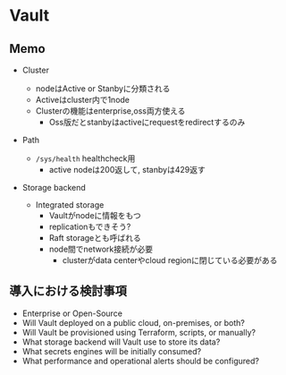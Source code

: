# Vault

## Memo

* Cluster
  * nodeはActive or Stanbyに分類される
  * Activeはcluster内で1node
  * Clusterの機能はenterprise,oss両方使える
    * Oss版だとstanbyはactiveにrequestをredirectするのみ
* Path
  * `/sys/health` healthcheck用
    * active nodeは200返して, stanbyは429返す

* Storage backend
  * Integrated storage
    * Vaultがnodeに情報をもつ
    * replicationもできそう?
    * Raft storageとも呼ばれる
    * node間でnetwork接続が必要
      * clusterがdata centerやcloud regionに閉じている必要がある


## 導入における検討事項

* Enterprise or Open-Source
* Will Vault deployed on a public cloud, on-premises, or both?
* Will Vault be provisioned using Terraform, scripts, or manually?
* What storage backend will Vault use to store its data?
* What secrets engines will be initially consumed?
* What performance and operational alerts should be configured?
 
 